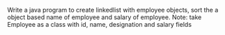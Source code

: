 Write a java program to create linkedlist with employee objects, sort the a object based name of employee and salary of employee. 
Note: take Employee as a class with id, name, designation and salary fields
